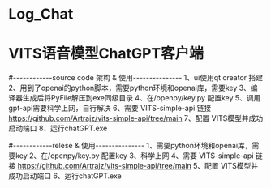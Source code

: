 # Log_Chat
# VITS语音模型ChatGPT客户端

#------------source code 架构 & 使用---------------
1、ui使用qt creator 搭建
2、用到了openai的python脚本，需要python环境和openai库，需要key
3、编译器生成后将PyFile解压到exe同级目录
4、在/openpy/key.py 配置key
5、调用gpt-api需要科学上网，自行解决
6、需要 VITS-simple-api 链接 https://github.com/Artrajz/vits-simple-api/tree/main
7、配置 VITS模型并成功启动端口
8、运行chatGPT.exe

#------------relese & 使用---------------
1、需要python环境和openai库，需要key
2、在/openpy/key.py 配置key
3、科学上网
4、需要 VITS-simple-api 链接 https://github.com/Artrajz/vits-simple-api/tree/main
5、配置 VITS模型并成功启动端口
6、运行chatGPT.exe
